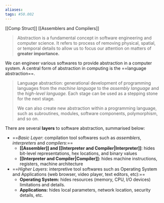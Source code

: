 ```yaml
---
aliases:
tags: #50.002
---
```

[[Comp Struct]]
[[Assemblers and Compilers]]

>Abstraction is a fundamental concept in software engineering and computer science. It refers to process of removing physical, spatial, or temporal details to allow us to focus our attention on matters of **greater importance.**

We can engineer various softwares to provide abstraction in a computer system. A central form of abstraction in computing is the ==language abstraction==.

> Language abstraction: generational development of programming languages from the _machine language_ to the _assembly language_ and the _high-level language._ Each stage can be used as a stepping stone for the next stage.
>
> We can also create new abstraction within a programming language, such as subroutines, modules, software components, polymorphism, and so on.

There are several **layers** to software abstraction, summarised below:

-   ==_Basic Layer_: compilation tool softwares such as _assemblers_, _interpreters_ and _compilers_:==
    -   **[[Assembler]] and [[Interpreter and Compiler|Interpreter]]**: hides bit-level representations, hex locations, and binary values
    -   **[[Interpreter and Compiler|Compiler]]:** hides machine instructions, registers, machine architecture
-   ==_Higher Layers_: interpretive tool softwares such as Operating System and Applications (web browser, video player, text editors, etc):==
    -   **Operating System:** hides resources (memory, CPU, I/O devices) limitations and details.
    -   **Applications:** hides local parameters, network location, security details, etc.